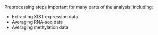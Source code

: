 Preprocessing steps important for many parts of the analysis; including:
- Extracting XIST expression data
- Averaging RNA-seq data
- Averaging methylation data
